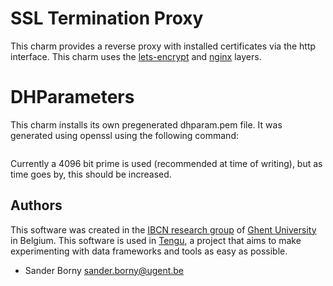 # SSL Termination Proxy

This charm provides a reverse proxy with installed certificates via the http interface. This charm uses the [lets-encrypt](https://github.com/cmars/layer-lets-encrypt) and [nginx](https://github.com/battlemidget/juju-layer-nginx) layers.

# DHParameters

This charm installs its own pregenerated dhparam.pem file. It was generated using openssl using the following command:
```sudo openssl dhparam -out dhparam.pem 4096
```
Currently a 4096 bit prime is used (recommended at time of writing), but as time goes by, this should be increased.

## Authors

This software was created in the [IBCN research group](https://www.ibcn.intec.ugent.be/) of [Ghent University](https://www.ugent.be/en) in Belgium. This software is used in [Tengu](https://tengu.intec.ugent.be), a project that aims to make experimenting with data frameworks and tools as easy as possible.

 - Sander Borny <sander.borny@ugent.be>
